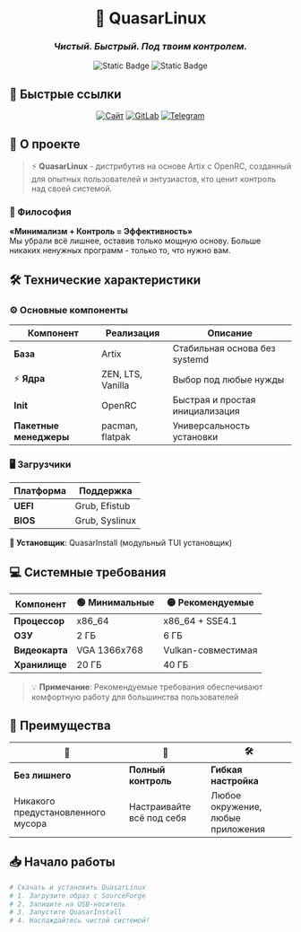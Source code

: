 <!-- markdownlint-disable first-line-h1 -->
<!-- markdownlint-disable html -->
<!-- markdownlint-disable no-duplicate-header -->

<div align="center">

# 🚀 QuasarLinux

### *Чистый. Быстрый. Под твоим контролем.*
  
![Static Badge](https://img.shields.io/badge/Статус-Активная_разработка-brightgreen?style=for-the-badge)
![Static Badge](https://img.shields.io/badge/version-1.0.0-blue?style=for-the-badge)

</div>

## 🌟 Быстрые ссылки
<div align="center">

[![Сайт](https://img.shields.io/badge/🌐-Официальный_сайт-2D2B55?style=for-the-badge&logo=google-chrome)](https://b-e-n-z1342.github.io/QuasarLinux)
[![GitLab](https://img.shields.io/badge/💻-Исходный_код-FF6C37?style=for-the-badge&logo=gitlab)](https://gitlab.com/users/Quasar_benz/projects)
[![Telegram](https://img.shields.io/badge/📢-Telegram_канал-26A5E4?style=for-the-badge&logo=telegram)](https://t.me/quasar_linux)

</div>

## 🎯 О проекте

> ⚡ **QuasarLinux** - дистрибутив на основе Artix с OpenRC, созданный для опытных пользователей и энтузиастов, кто ценит контроль над своей системой.

### 🎯 Философия
**«Минимализм + Контроль = Эффективность»**  
Мы убрали всё лишнее, оставив только мощную основу. Больше никаких ненужных программ - только то, что нужно вам.

## 🛠 Технические характеристики

### ⚙️ Основные компоненты
| Компонент | Реализация | Описание |
|-----------|------------|----------|
|  **База** | Artix | Стабильная основа без systemd |
| ⚡ **Ядра** | ZEN, LTS, Vanilla | Выбор под любые нужды |
|  **Init** | OpenRC | Быстрая и простая инициализация |
|  **Пакетные менеджеры** | pacman, flatpak | Универсальность установки |

### 🖥 Загрузчики
| Платформа | Поддержка |
|-----------|-----------|
| **UEFI**  | Grub, Efistub  |
| **BIOS**  | Grub, Syslinux |

**🎯 Установщик**: QuasarInstall (модульный TUI установщик)

## 💻 Системные требования

| Компонент | 🟢 Минимальные | 🟡 Рекомендуемые |
|-----------|----------------|------------------|
| **Процессор** | x86_64 | x86_64 + SSE4.1 | 
| **ОЗУ** | 2 ГБ | 6 ГБ | 
| **Видеокарта** | VGA 1366x768 | Vulkan-совместимая | 
| **Хранилище** | 20 ГБ | 40 ГБ | 

> 💡 **Примечание**: Рекомендуемые требования обеспечивают комфортную работу для большинства пользователей

## 🚀 Преимущества

<div align="center">

| 🎯 | 💪 | 🛠 |
|----|----|----|
| **Без лишнего** | **Полный контроль** | **Гибкая настройка** |
| Никакого предустановленного мусора | Настраивайте всё под себя | Любое окружение, любые приложения |

</div>

## 📥 Начало работы

```bash
# Скачать и установить QuasarLinux
# 1. Загрузите образ с SourceForge
# 2. Запишите на USB-носитель
# 3. Запустите QuasarInstall
# 4. Наслаждайтесь чистой системой!

